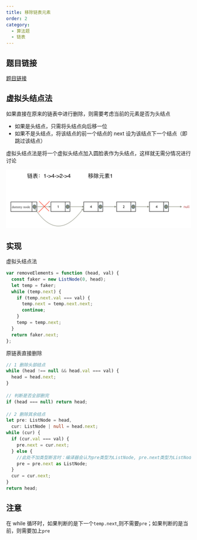 ```yaml
---
title: 移除链表元素
order: 2
category:
  - 算法题
  - 链表
---
```


## 题目链接

[题目链接](https://leetcode.cn/problems/remove-linked-list-elements/)

## 虚拟头结点法

如果直接在原来的链表中进行删除，则需要考虑当前的元素是否为头结点

- 如果是头结点，只需将头结点向后移一位
- 如果不是头结点，将该结点的前一个结点的 next 设为该结点下一个结点（即跳过该结点）

虚拟头结点法是将一个虚拟头结点加入圆脸表作为头结点，这样就无需分情况进行讨论

![虚拟头结点](/assets/images/链表/虚拟头结点.png)

## 实现

虚拟头结点法

```js
var removeElements = function (head, val) {
  const faker = new ListNode(0, head);
  let temp = faker;
  while (temp.next) {
    if (temp.next.val === val) {
      temp.next = temp.next.next;
      continue;
    }
    temp = temp.next;
  }
  return faker.next;
};
```

原链表直接删除

```ts
// 1 删除头部结点
while (head !== null && head.val === val) {
  head = head.next;
}

// 判断是否全部删完
if (head === null) return head;

// 2 删除其余结点
let pre: ListNode = head,
  cur: ListNode | null = head.next;
while (cur) {
  if (cur.val === val) {
    pre.next = cur.next;
  } else {
    //此处不加类型断言时：编译器会认为pre类型为ListNode, pre.next类型为ListNode | null
    pre = pre.next as ListNode;
  }
  cur = cur.next;
}
return head;
```

## 注意

在 while 循环时，如果判断的是下一个`temp.next`,则不需要`pre`；如果判断的是当前，则需要加上`pre`
